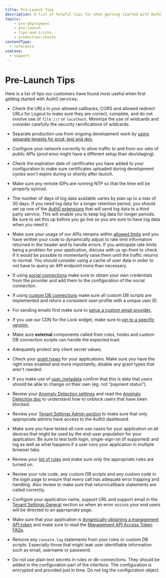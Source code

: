```yaml
---
title: Pre-Launch Tips 
description: A list of helpful tips for when getting started with Auth0 services based on feedback and experience from others.
topics:
    - pre-deployment
    - pre-launch
    - tips-and-tricks
    - production-checks
contentType:
  - reference
useCase:
  - support
---
```


# Pre-Launch Tips 

Here is a list of tips our customers have found most useful when first getting started with Auth0 services:

* Check the URLs in your allowed callbacks, CORS and allowed redirect URLs for Logout to make sure they are correct, complete, and do not involve use of `file:///` or `localhost`.  Minimize the use of wildcards and consider carefully the security ramifications of wildcards.

* Separate production use from ongoing development work by [using separate tenants for prod, test and dev.](/dev-lifecycle/setting-up-env)

* Configure your network correctly to allow traffic to and from our sets of public APIs (prod envs might have a different setup than dev/staging).

* Check the expiration date of certificates you have added to your configuration to make sure certificates uploaded during development cycles won’t expire during or shortly after launch.

* Make sure any remote IDPs are running NTP so that the time will be properly synced.

* The number of days of log data available varies by plan up to a max of 30 days. If you need log data for a longer retention period, you should set up one of the [Auth0 extensions](/extensions#export-auth0-logs-to-an-external-service) that will send log data to a third party service. This will enable you to keep log data for longer periods.  Be sure to set this up before you go live so you are sure to have log data when you need it.

* Make sure your usage of our APIs remains within [allowed limits](/policies/rate-limits) and you have written your code to dynamically adjust to rate limit information returned in the header and to handle errors. If you anticipate rate limits being a problem for your application, discuss with us up-front to check if it would be possible to momentarily raise them until the traffic returns to normal. You should consider using a cache of user data in order to not have to query an API endpoint more than necessary.

* If using [social connections](/identityproviders) make sure to obtain your own credentials from the provider and add them to the configuration of the social connection.

* If using [custom DB connections](/connections/database/mysql) make sure all custom DB scripts are implemented and return a consistent user-profile with a unique user ID.

* For sending emails first make sure to [setup a custom email provider.](/email/providers)

* If you use our CDN for the Lock widget, make sure to [pin to a specific version.](/libraries/lock/v10#installation-sources)

* Make sure **external** components called from rules, hooks and custom DB connection scripts can handle the expected load.

* Adequately protect any client secret values.

* Check your [grant types](/applications/application-grant-types) for your applications. Make sure you have the right ones enabled and more importantly, disable any grant types that aren't needed.

* If you make use of [user_metadata](/users/concepts/overview-user-metadata) confirm that this is data that users should be able to change on their own (eg. not “payment status”).

* Review your [Anomaly Detection settings](${manage_url}/#/anomaly) and read the [Anomaly Detection doc](/anomaly-detection/concepts/overview-anomaly-detection) to understand how to unblock users that have been blocked.

* Review your [Tenant Settings Admin section](${manage_url}/#/tenant/admins) to make sure that only appropriate admins have access to the Auth0 dashboard.

* Make sure you have tested all core use cases for your application on all devices that might be used by the end-user population for your application.  Be sure to test both login, single-sign-on (if supported) and log as well as what happens if a user runs your application in multiple browser tabs.

* Review your [list of rules](${manage_url}/#/rules) and make sure only the appropriate rules are turned on. 

* Review your rule code, any custom DB scripts and any custom code in the login page to ensure that every call has adequate error trapping and handling.  Also review to make sure that return/callback statements are called correctly.

* Configure your application name, support URL and support email in the [Tenant Settings General](${manage_url}/#/tenant) section so when an error occurs your end users will be directed to an appropriate page.

* Make sure that your application is [dynamically obtaining a management API token](/api/management/v2/tokens) and make sure to read the [Management API Access Token FAQs](/api/management/v2/faq-management-api-access-tokens).

* Remove any `console.log` statements from your rules or custom DB scripts. Especially those that might leak user identifiable information such as email, username or password.

* Do not use plain text secrets in rules or db-connections. They should be added in the configuration part of the interface. The configuration is encrypted and provided just in time. Do not log the configuration object. 

